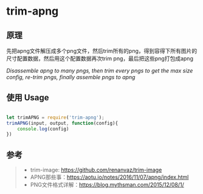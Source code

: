 # trim-apng

## 原理
先把apng文件解压成多个png文件，然后trim所有的png，得到容得下所有图片的尺寸配置数据，然后用这个配置数据再次trim png，最后把这些png打包成apng

*Disassemble apng to many pngs, then trim every pngs to get the max size config, re-trim pngs, finally assemble pngs to apng*

## 使用 Usage

```javascript

let trimAPNG = require('trim-apng');
trimAPNG(input, output, function(config){
    console.log(config)
})

```

## 参考
> * trim-image: https://github.com/renanvaz/trim-image
> * APNG那些事：https://aotu.io/notes/2016/11/07/apng/index.html
> * PNG文件格式详解：https://blog.mythsman.com/2015/12/08/1/

